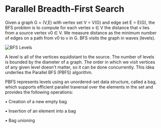 # Parallel Breadth-First Search

Given a graph G = (V,E) with vertex set V = V(G) and edge set E = E(G), the BFS problem is to compute for each vertex v ∈ V the distance that v lies from a source vertex v0 ∈ V. We measure distance as the minimum number of edges on a path from v0 to v in G. BFS visits the graph in waves (levels). 

![BFS Levels](./assets/waves.jpg)

A level is all of the vertices equidistant to the source. The number of levels is bounded by the diameter of a graph. The order in which we visit vertices of any given level doesn't matter, so it can be done concurrently. This idea underlies the Parallel BFS (PBFS) algorithm.

PBFS represents levels using an unordered-set data structure, called a bag, which supports efficient parallel traversal over the elements in the set and provides the following operations:

• Creation of a new empty bag

• Insertion of an element into a bag

• Bag unioning

